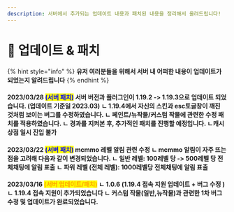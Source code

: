 ```yaml
---
description: 서버에서 추가되는 업데이트 내용과 패치된 내용을 정리해서 올려드립니다!
---
```


# 📣 업데이트 & 패치

{% hint style="info" %}
**유저 여러분들을 위해서 서버 내 어떠한 내용이 업데이트가 되었는지 알려드립니다**
{% endhint %}

#### 2023/03/28   <mark style="color:blue;">(서버 패치)</mark> 서버 버전과 플러그인이 1.19.2 -> 1.19.3으로 업데이트 되었습니다. (업데이트 기준일 2023.03) ㄴ 1.19.4에서 자신의 스킨과 esc토글창이 깨진 것처럼 보이는 버그를 수정하였습니다. ㄴ 페인트/뉴작물/커스텀 작물에 관련한 수정 패치를 적용하였습니다. ㄴ 경과를 지켜본 후, 추가적인 패치를 진행할 예정입니다. ㄴ캐시상점 일시 진입 불가

#### 2023/03/22   <mark style="color:blue;">(서버 패치)</mark> mcmmo 레벨 알림 관련 수정 ㄴ mcmmo 알림이 자주 뜨는 점을 고려해 다음과 같이 변경되었습니다. ㄴ 일반 레벨: 100레벨 당 -> 500레벨 당 전체채팅에 알림 표출 ㄴ 파워 레벨 (전체 레벨): 1000레벨당 전체채팅에 알림 표출

#### 2023/03/16   <mark style="color:orange;">(서버 업데이트/패치)</mark> ㄴ 1.0.6 (1.19.4 접속 지원 업데이트 + 버그 수정 ) ㄴ 1.19.4 접속 지원이 추가되었습니다 ㄴ 커스텀 작물(일반,뉴작물)과 관련한 1차 버그 수정 및 업데이트가 완료되었습니다.
